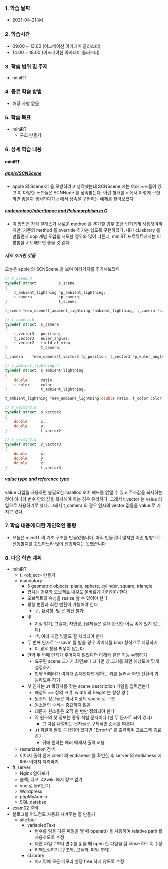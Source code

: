 ### 1. 학습 날짜

- 2021-04-21(수)

### 2. 학습시간

- 09:00 ~ 13:00 (이노베이션 아카데미 클러스터)
- 14:00 ~ 18:00 (이노베이션 아카데미 클러스터)

### 3. 학습 범위 및 주제

- miniRT

### 4. 동료 학습 방법

- 해당 사항 없음

### 5. 학습 목표

- miniRT
  - 구조 만들기

### 6. 상세 학습 내용

#### miniRT

##### [apple/SCNScene](https://developer.apple.com/documentation/scenekit/scnscene)

- apple 의 SceneKit 을 모방하려고 생각했는데 SCNScene 에는 여러 노드들이 있고 이 다양한 노드들은 SCNNode 를 상속받는다. 이런 형태를 c 에서 어떻게 구현하면 좋을까 생각하다가 c 에서 상속을 구현하는 예제를 찾아보았다

##### [codeproject/Inheritance and Polymorphism in C](https://www.codeproject.com/Articles/108830/Inheritance-and-Polymorphism-in-C)

- 이 방법은 자식 클래스가 새로운 method 를 추가할 경우 조금 번거롭게 사용해야하지만, 기존의 method 를 override 하기는 쉽도록 구현하였다. 내가 cLiebrary 를 만들면서 oop 개념 도입을 시도한 경우와 많이 다른데, miniRT 프로젝트에서는 이 방법을 시도해보면 좋을 것 같다

##### 새로 추가한 것들

오늘은 apple 의 SCNScene 을 보며 여러가지를 추가해보았다

```c
// t_scene.h
typedef struct          s_scene
{
    t_ambient_lightning *p_ambient_lightning;
    t_camera            *p_camera;
}                       t_scene;

t_scene *new_scene(t_ambient_lightning *ambient_lightning, t_camera *camera);

// t_camera.h
typedef struct  s_camera
{
    t_vector3   position;
    t_vector3   euler_angles;
    t_vector2   field_of_view;
}               t_camera;

t_camera    *new_camera(t_vector3 *p_position, t_vector3 *p_euler_angle, t_vector2 *p_field_of_view);

// t_ambient_lightning.h
typedef struct  s_ambient_lightning
{
    double      ratio;
    t_color     color;
}               t_ambient_lightning;

t_ambient_lightning *new_ambient_lightning(double ratio, t_color color);

// t_vector2.h
typedef struct  s_vector2
{
    double      x;
    double      y;
}               t_vector2

// t_vector3.h
typedef struct  s_vector3
{
    double      x;
    double      y;
    double      z;
}               t_vector3;
```

##### value type and reference type

value 타입을 사용하면 불필요한 maalloc 오버 헤드를 없앨 수 있고 주소값을 복사하는 것이 아니라 변수 안의 값을 복사해야 하는 경우 유리하다. 그래서 t\_vector 는 value 타입으로 사용하기로 했다. 그래서 t\_camera 의 경우 인자의 vector 값들을 value 로 가지고 있다

### 7. 학습 내용에 대한 개인적인 총평

- 오늘은 miniRT 의 기초 구조를 만들었습니다. 아직 만들것이 많지만 어떤 방향으로 진행할지를 고민하느라 많이 진행하지는 못했습니다

### 8. 다음 학습 계획

- miniRT
  - t\_\<object\> 만들기
  - mandatory
    - 5 geometric objects: plane, sphere, cylinder, square, triangle
    - 겹치는 경우와 오브젝트 내부도 올바르게 처리되야 한다
    - 오브젝트의 속성을 resize 할 수 있어야 한다
    - 평행 변환과 회전 변환이 가능해야 한다
      - 구, 삼각형, 빛 은 회전 불가
    - 빛
      - 지점 밝기, 그림자, 자연광, (물체들은 절대 완전한 어둠 속에 있지 않는다)
      - 색, 여러 지점 빛들도 잘 처리되야 한다
    - 두 번째 인자로 '--save' 를 받을 경우 이미지를 bmp 형식으로 저장하기
      - 이 경우 창을 띄우지 않는다
    - 만약 두 번째 인자가 주어지지 않았다면 아래와 같은 기능 수행하기
      - 요구된 scene 크기가 화면보다 크다면 창 크기를 화면 해상도에 맞게 설정하기
      - 만약 카메라가 여러개 존재한다면 원하는 키를 눌러서 화면 전환이 가능하도록 하기
    - 첫 인자는 .rt 확장자를 갖는 scene description 파일을 입력받는다
      - 해상도 == 창의 크기, width 와 height 는 항상 양수
      - 원소의 정보들은 하나 이상의 space 로 구분
      - 원소들의 순서는 중요하지 않음
      - 대문자 원소들은 오직 한 번만 정의되야 한다
      - 각 원소의 첫 정보는 종류 식별 문자이다 (한 두 문자로 되어 있다)
        - 그 다음 나열되는 문자들은 구체적인 순서를 따른다
      - .rt 파일이 잘못 구성되어 있다면 "Error\n" 를 출력하며 프로그램 종료하기
        - 뒤에 원하는 에러 메세지 출력 허용
  - rasterization 검색
  - 이미지 출력 전에 client 의 endianess 를 확인한 후 server 의 endianess 에 따라 이미지 처리하기
- ft\_server
  - Nginx 알아보기
  - 슬랙, 디코, 42wiki 에서 정보 얻기
  - vnc 로 돌려보기
  - Wordpress
  - phpMyAdmin
  - SQL databse
- exam02 준비
- 블로그를 어느정도 자동화 시켜주는 툴 만들기
  - siteTool
    - variabledText
      - 변수를 읽을 다른 파일을 열 때 openat() 을 사용하여 relative path 를 사용하도록 수정
      - 다른 파일로부터 변수를 읽을 때 open 한 파일을 잘 close 하도록 수정
      - 리팩토링하기 (구조화, 모듈화, 파일 분리)
    - cLibrary
      - 마지막에 모든 메모리 할당 free 하지 않도록 수정
